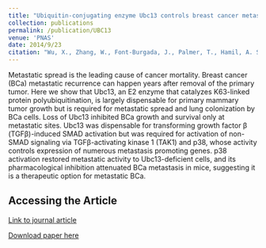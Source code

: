 ```yaml
---
title: "Ubiquitin-conjugating enzyme Ubc13 controls breast cancer metastasis through a TAK1-p38 MAP kinase cascade."
collection: publications
permalink: /publication/UBC13
venue: 'PNAS'
date: 2014/9/23
citation: "Wu, X., Zhang, W., Font-Burgada, J., Palmer, T., Hamil, A. S., Biswas, S. K., Poidinger, M., <b> Borcherding, N.</b>, Xie, Q., Ellies, L. G., Ltyle, N. K., Wu, L. W., Fox, R. G., Yang, J., Dowdy, S. F., Reya, T., & Karin, M. Ubiquitin-conjugating enzyme Ubc13 controls breast cancer metastasis through a TAK1-p38 MAP kinase cascade. Proceedings of the National Academy of Science 2014." 
---
```


Metastatic spread is the leading cause of cancer mortality. Breast cancer (BCa) metastatic recurrence can happen years after removal of the primary tumor. Here we show that Ubc13, an E2 enzyme that catalyzes K63-linked protein polyubiquitination, is largely dispensable for primary mammary tumor growth but is required for metastatic spread and lung colonization by BCa cells. Loss of Ubc13 inhibited BCa growth and survival only at metastatic sites. Ubc13 was dispensable for transforming growth factor β (TGFβ)-induced SMAD activation but was required for activation of non-SMAD signaling via TGFβ-activating kinase 1 (TAK1) and p38, whose activity controls expression of numerous metastasis promoting genes. p38 activation restored metastatic activity to Ubc13-deficient cells, and its pharmacological inhibition attenuated BCa metastasis in mice, suggesting it is a therapeutic option for metastatic BCa.

Accessing the Article
-----
[Link to journal article](https://www.pnas.org/content/111/38/13870.short)

[Download paper here](https://ncborcherding.github.io/files/UBC13.pdf)

